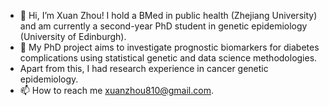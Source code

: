 - 👋 Hi, I’m Xuan Zhou! I hold a BMed in public health (Zhejiang University) and am currently a second-year PhD student in genetic epidemiology (University of Edinburgh).
- 👀 My PhD project aims to investigate prognostic biomarkers for diabetes complications using statistical genetic and data science methodologies.
- Apart from this, I had research experience in cancer genetic epidemiology.
- 📫 How to reach me xuanzhou810@gmail.com.

<!---
XZhou810/XZhou810 is a ✨ special ✨ repository because its `README.md` (this file) appears on your GitHub profile.
You can click the Preview link to take a look at your changes.
--->


